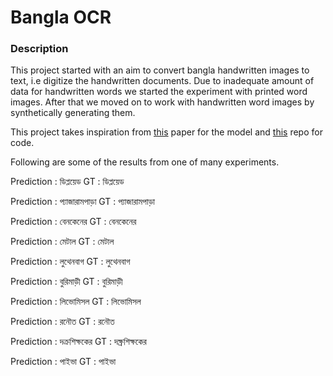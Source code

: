 # Bangla OCR
### Description
This project started with an aim to convert bangla handwritten images to text, i.e digitize the handwritten documents. Due to inadequate amount of data for handwritten words we started the experiment with printed word images. After that we moved on to work with  handwritten word images by synthetically generating them.  


This project takes inspiration from [this](https://arxiv.org/abs/1507.05717) paper for the model and [this](https://github.com/meijieru/crnn.pytorch) repo for code.


Following are some of the results from one of many experiments.


Prediction : ডিপ্লয়েড   GT : ডিপ্লয়েড

Prediction : প্যাজারামপাড়া   GT : প্যাজারামপাড়া

Prediction : বেনকেনের   GT : বেনকেনের

Prediction : মেটাল   GT : মেটাল

Prediction : লুথেনবাগ   GT : লুথেনবাগ

Prediction : বুরিমাড়ী   GT : বুরিমাড়ী

Prediction : লিভোমিসল   GT : লিভোমিসল

Prediction : রনৌত   GT : রনৌত

Prediction : দক্রশিক্ষকের   GT : দক্ষ্রশিক্ষকের

Prediction : পাইভা   GT : পাইভা
